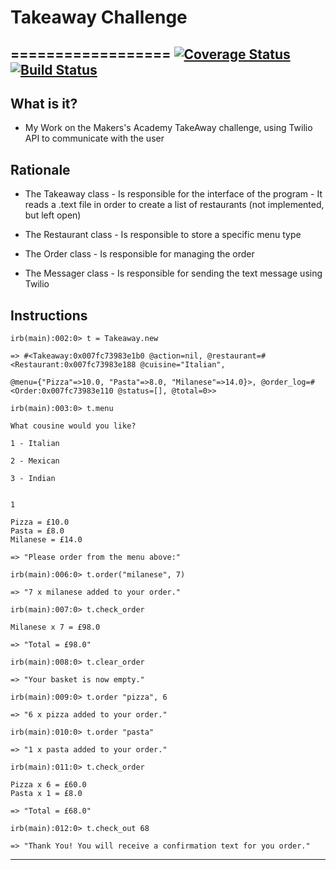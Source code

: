 # Takeaway Challenge 
==================
[![Coverage Status](https://coveralls.io/repos/github/MarcoCode/takeaway-challenge/badge.svg?branch=master)](https://coveralls.io/github/MarcoCode/takeaway-challenge?branch=master) [![Build Status](https://travis-ci.org/MarcoCode/takeaway-challenge.svg?branch=master)](https://travis-ci.org/MarcoCode/takeaway-challenge)
------------------

What is it?
-----------

* My Work on the Makers's Academy TakeAway challenge, using Twilio API to communicate with the user

Rationale
---------

* The Takeaway class
           - Is responsible for the interface of the program 
		   - It reads a .text file in order to create a list of restaurants (not implemented, but left open)
* The Restaurant class
           - Is responsible to store a specific menu type 

* The Order class 
           - Is responsible for managing the order

* The Messager class
           - Is responsible for sending the text message using Twilio

Instructions
------------
```
irb(main):002:0> t = Takeaway.new

=> #<Takeaway:0x007fc73983e1b0 @action=nil, @restaurant=#<Restaurant:0x007fc73983e188 @cuisine="Italian",

@menu={"Pizza"=>10.0, "Pasta"=>8.0, "Milanese"=>14.0}>, @order_log=#<Order:0x007fc73983e110 @status=[], @total=0>>

irb(main):003:0> t.menu

What cousine would you like?

1 - Italian

2 - Mexican

3 - Indian


1

Pizza = £10.0
Pasta = £8.0
Milanese = £14.0

=> "Please order from the menu above:"

irb(main):006:0> t.order("milanese", 7)

=> "7 x milanese added to your order."

irb(main):007:0> t.check_order

Milanese x 7 = £98.0

=> "Total = £98.0"

irb(main):008:0> t.clear_order

=> "Your basket is now empty."

irb(main):009:0> t.order "pizza", 6

=> "6 x pizza added to your order."

irb(main):010:0> t.order "pasta"

=> "1 x pasta added to your order."

irb(main):011:0> t.check_order

Pizza x 6 = £60.0
Pasta x 1 = £8.0

=> "Total = £68.0"

irb(main):012:0> t.check_out 68

=> "Thank You! You will receive a confirmation text for you order."
```








-------








